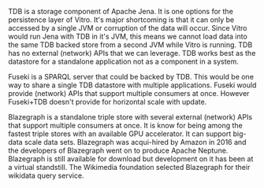 TDB is a storage component of Apache Jena. It is one options for the persistence layer of Vitro. It's major shortcoming is that it can only be accessed by a single JVM or corruption of the data will occur. Since Vitro would run Jena with TDB in it's JVM, this means we cannot load data into the same TDB backed store from a second JVM while Vitro is running.  TDB has no external (network) APIs that we can leverage. TDB works best as the datastore for a standalone application not as a component in a system.

Fuseki is a SPARQL server that could be backed by TDB.  This would be one way to share a single TDB datastore with multiple applications.  Fuseki would provide (network) APIs that support multiple consumers at once. However Fuseki+TDB doesn't  provide for horizontal scale with update.

Blazegraph is a standalone triple store with several external (network) APIs that support multiple consumers at once. It is know for being among the fastest triple stores with an available GPU accelerator. It can support big-data scale data sets. Blazegraph was acqui-hired by Amazon in 2016 and the developers of Blazegraph went on to produce Apache Neptune.  Blazegraph is still available for download but development on it has been at a virtual standstill. The Wikimedia foundation selected Blazegraph for their wikidata query service.